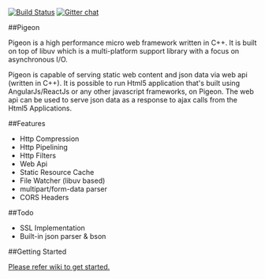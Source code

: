 [![Build Status](https://travis-ci.org/kamlesh-bambarde/pigeon.svg?branch=master)](https://travis-ci.org/kamlesh-bambarde/pigeon)  [![Gitter chat](https://badges.gitter.im/gitterHQ/services.png)](https://gitter.im/kamlesh-bambarde/pigeon)

##Pigeon

Pigeon is a high performance micro web framework written in C++. It is built on top of libuv which is a multi-platform support library with a focus on asynchronous I/O.

Pigeon is capable of serving static web content and json data via web api (written in C++). It is possible to run Html5 application that's built using AngularJs/ReactJs or any other javascript frameworks, on Pigeon. The web api can be used to serve json data as a response to ajax calls from the Html5 Applications.

##Features

- Http Compression
- Http Pipelining
- Http Filters
- Web Api
- Static Resource Cache
- File Watcher (libuv based)
- multipart/form-data parser
- CORS Headers

##Todo
- SSL Implementation
- Built-in json parser & bson

##Getting Started

[Please refer wiki to get started.](https://github.com/kamlesh-bambarde/pigeon/wiki)

